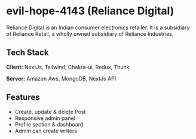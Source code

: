 
# evil-hope-4143 (Reliance Digital)
Reliance Digital is an Indian consumer electronics retailer. It is a subsidiary of Reliance Retail, a wholly owned subsidiary of Reliance Industries.
## Tech Stack

**Client:**  NextJs, Tailwind, Chakra-ui, Redux, Thunk 

**Server:** Amazon Aws, MongoDB, NextJs API


## Features

- Create, update & delete Post
- Responsive admin panel
- Profile section & dashboard
- Admin can create writers





